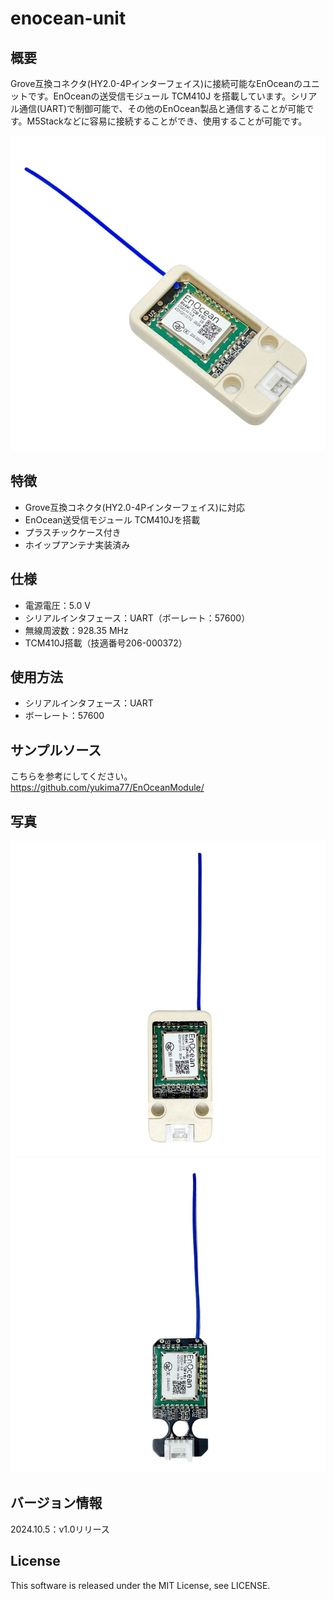 # enocean-unit

## 概要
Grove互換コネクタ(HY2.0-4Pインターフェイス)に接続可能なEnOceanのユニットです。EnOceanの送受信モジュール TCM410J を搭載しています。シリアル通信(UART)で制御可能で、その他のEnOcean製品と通信することが可能です。M5Stackなどに容易に接続することができ、使用することが可能です。

![](https://github.com/yukima77/enocean-unit/blob/images/001.jpg)

## 特徴
* Grove互換コネクタ(HY2.0-4Pインターフェイス)に対応<br>
* EnOcean送受信モジュール TCM410Jを搭載
* プラスチックケース付き
* ホイップアンテナ実装済み

## 仕様
* 電源電圧：5.0 V
* シリアルインタフェース：UART（ボーレート：57600）
* 無線周波数：928.35 MHz
* TCM410J搭載（技適番号206-000372）

## 使用方法
* シリアルインタフェース：UART
* ボーレート：57600

## サンプルソース
こちらを参考にしてください。<br>
https://github.com/yukima77/EnOceanModule/
<br>

## 写真
![](https://github.com/yukima77/enocean-unit/blob/images/002.jpg)
![](https://github.com/yukima77/enocean-unit/blob/images/003.jpg)

## バージョン情報
2024.10.5：v1.0リリース

## License
This software is released under the MIT License, see LICENSE.
